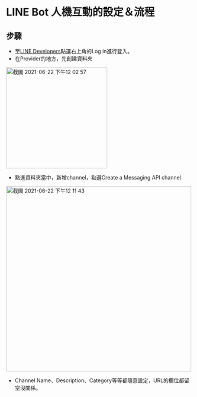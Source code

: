 # LINE Bot 人機互動的設定＆流程
## 步驟
* 至[LINE Developers](https://developers.line.biz/zh-hant/)點選右上角的Log in進行登入。  
* 在Provider的地方，先創建資料夾  
<img width="273" alt="截圖 2021-06-22 下午12 02 57" src="https://user-images.githubusercontent.com/86058459/122861332-d7b97780-d351-11eb-8e52-c9e7a052df69.png">

* 點進資料夾當中，新增channel，點選Create a Messaging API channel
<img width="500" alt="截圖 2021-06-22 下午12 11 43" src="https://user-images.githubusercontent.com/86058459/122862043-17349380-d353-11eb-9f9a-cbe3890b1782.png">


* Channel Name、Description、Category等等都隨意設定，URL的欄位都留空沒關係。
